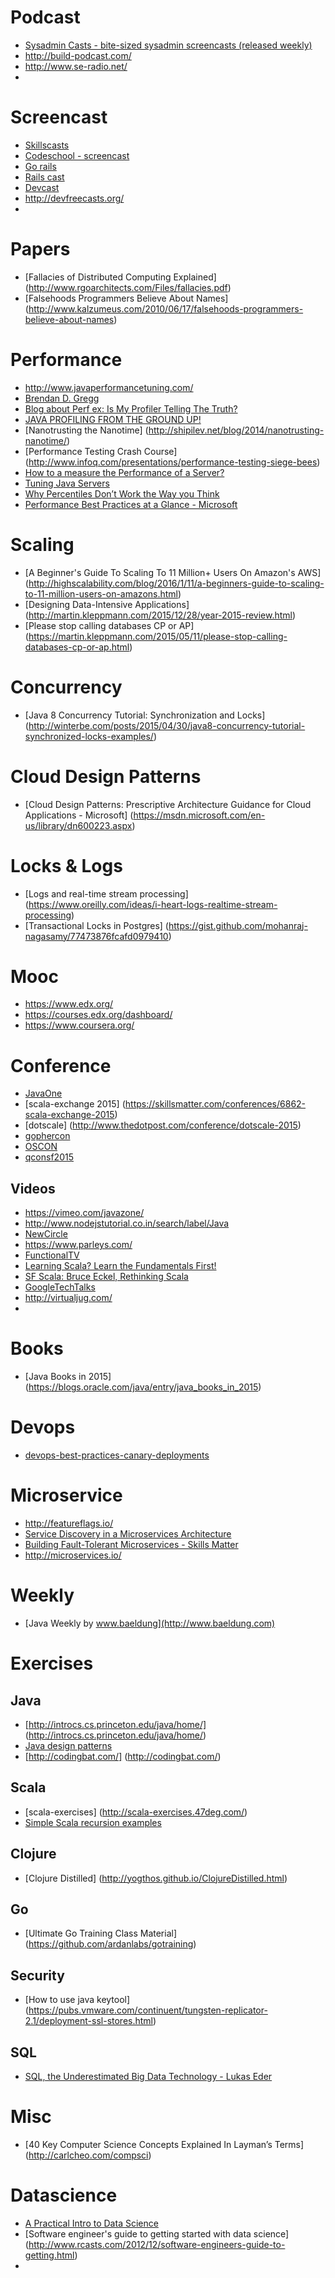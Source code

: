 # Podcast
* [Sysadmin Casts - bite-sized sysadmin screencasts (released weekly)](https://sysadmincasts.com)
* http://build-podcast.com/
* http://www.se-radio.net/
* 

# Screencast
* [Skillscasts](https://skillsmatter.com/skillscasts)
* [Codeschool - screencast](https://www.codeschool.com/screencasts)
* [Go rails](https://gorails.com)
* [Rails cast](http://railscasts.com/)
* [Devcast](https://www.devcasts.io)
* http://devfreecasts.org/
* 

# Papers

* [Fallacies of Distributed Computing Explained] (http://www.rgoarchitects.com/Files/fallacies.pdf)
* [Falsehoods Programmers Believe About Names] (http://www.kalzumeus.com/2010/06/17/falsehoods-programmers-believe-about-names)

# Performance
* http://www.javaperformancetuning.com/
* [Brendan D. Gregg](http://www.brendangregg.com/FrequencyTrails/modes.html)
* [Blog about Perf ex:  Is My Profiler Telling The Truth?](https://blog.codecentric.de/en/category/performance-en/)
* [JAVA PROFILING FROM THE GROUND UP!](http://virtualjug.com/java-profiling-from-the-ground-up/)
* [Nanotrusting the Nanotime] (http://shipilev.net/blog/2014/nanotrusting-nanotime/)
* [Performance Testing Crash Course] (http://www.infoq.com/presentations/performance-testing-siege-bees)
* [How to a measure the Performance of a Server?](http://srinathsview.blogspot.com/2012/05/how-to-measure-performance-of-server.html)
* [Tuning Java Servers](http://www.infoq.com/articles/Tuning-Java-Servers)
* [Why Percentiles Don’t Work the Way you Think](https://www.vividcortex.com/blog/why-percentiles-dont-work-the-way-you-think)
* [Performance Best Practices at a Glance - Microsoft](https://msdn.microsoft.com/en-us/library/ff647215.aspx)

# Scaling
* [A Beginner's Guide To Scaling To 11 Million+ Users On Amazon's AWS] (http://highscalability.com/blog/2016/1/11/a-beginners-guide-to-scaling-to-11-million-users-on-amazons.html)
* [Designing Data-Intensive Applications] (http://martin.kleppmann.com/2015/12/28/year-2015-review.html)
* [Please stop calling databases CP or AP] (https://martin.kleppmann.com/2015/05/11/please-stop-calling-databases-cp-or-ap.html)

# Concurrency
* [Java 8 Concurrency Tutorial: Synchronization and Locks] (http://winterbe.com/posts/2015/04/30/java8-concurrency-tutorial-synchronized-locks-examples/)

# Cloud Design Patterns
* [Cloud Design Patterns: Prescriptive Architecture Guidance for Cloud Applications - Microsoft] (https://msdn.microsoft.com/en-us/library/dn600223.aspx)

# Locks & Logs
* [Logs and real-time stream processing] (https://www.oreilly.com/ideas/i-heart-logs-realtime-stream-processing)
* [Transactional Locks in Postgres] (https://gist.github.com/mohanraj-nagasamy/77473876fcafd0979410)

# Mooc
* https://www.edx.org/
* https://courses.edx.org/dashboard/
* https://www.coursera.org/


# Conference
* [JavaOne](https://www.oracle.com/javaone/index.html)
* [scala-exchange 2015] (https://skillsmatter.com/conferences/6862-scala-exchange-2015)
* [dotscale] (http://www.thedotpost.com/conference/dotscale-2015)
* [gophercon](https://www.gophercon.com/)
* [OSCON](http://conferences.oreilly.com/oscon/open-source-us)
* [qconsf2015](http://www.infoq.com/conferences/qconsf2015)

## Videos
  * https://vimeo.com/javazone/
  * http://www.nodejstutorial.co.in/search/label/Java
  * [NewCircle](https://www.youtube.com/channel/UCkQX1tChV7Z7l1LFF4L9j_g)
  * https://www.parleys.com/
  * [FunctionalTV](https://www.youtube.com/channel/UCKvhw2CPR-0S4XZ1bNlihnw)
  * [Learning Scala? Learn the Fundamentals First!](https://www.youtube.com/watch?v=ugHsIj60VfQ)
  * [SF Scala: Bruce Eckel, Rethinking Scala](https://www.youtube.com/watch?v=vWsWoAUjjck)
  * [GoogleTechTalks](https://www.youtube.com/watch?v=rKnDgT73v8s)
  * http://virtualjug.com/
  * 

# Books
* [Java Books in 2015] (https://blogs.oracle.com/java/entry/java_books_in_2015)

# Devops
* [devops-best-practices-canary-deployments](http://www.ca.com/us/collateral/recorded-webcasts/na/devops-best-practices-canary-deployments.aspx)

# Microservice
* http://featureflags.io/
* [Service Discovery in a Microservices Architecture](https://dzone.com/articles/service-discovery-in-a-microservices-architecture)
* [Building Fault-Tolerant Microservices - Skills Matter](https://skillsmatter.com/skillscasts/5810-building-fault-tolerant-microservices)
* http://microservices.io/

# Weekly
* [Java Weekly by www.baeldung](http://www.baeldung.com)

# Exercises
## Java
  * [http://introcs.cs.princeton.edu/java/home/] (http://introcs.cs.princeton.edu/java/home/)
  * [Java design patterns](http://java-design-patterns.com/patterns/)
  * [http://codingbat.com/] (http://codingbat.com/)

## Scala
  * [scala-exercises] (http://scala-exercises.47deg.com/)
  * [Simple Scala recursion examples](http://alvinalexander.com/scala/scala-recursion-examples-recursive-programming)

## Clojure
  * [Clojure Distilled] (http://yogthos.github.io/ClojureDistilled.html)

## Go
  * [Ultimate Go Training Class Material] (https://github.com/ardanlabs/gotraining)

## Security
 * [How to use java keytool] (https://pubs.vmware.com/continuent/tungsten-replicator-2.1/deployment-ssl-stores.html)

## SQL
  * [SQL, the Underestimated Big Data Technology - Lukas Eder](https://vimeo.com/105758312)

# Misc
 * [40 Key Computer Science Concepts Explained In Layman’s Terms] (http://carlcheo.com/compsci)
 
# Datascience
* [A Practical Intro to Data Science](http://www.zipfianacademy.com/blog/post/46864003608/a-practical-intro-to-data-science)
* [Software engineer's guide to getting started with data science] (http://www.rcasts.com/2012/12/software-engineers-guide-to-getting.html)
* 
